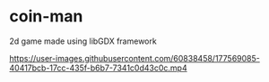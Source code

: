 # coin-man

2d game made using libGDX framework 

https://user-images.githubusercontent.com/60838458/177569085-40417bcb-17cc-435f-b6b7-7341c0d43c0c.mp4

